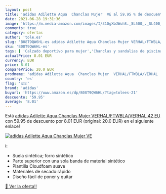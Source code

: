 ```yaml
---
layout: post
title: 'adidas Adilette Aqua  Chanclas Mujer  VE al 59.95 % de descuento'
date: 2021-06-28 19:31:36
image: 'https://m.media-amazon.com/images/I/31GgXbJWuhS._SL500_._SL400_.jpg'
comments: true
category: ofertas
author: 'tole.es'
slug: 'B08T9QW6HL-es adidas Adilette Aqua Chanclas Mujer VERHAL/FTWBLA/VERHAL...'
sku: 'B08T9QW6HL-es'
tags: [ 'Calzado deportivo para mujer','Chanclas y sandalias de piscina para mujer','Zapatillas y calzado deportivo para mujer','Zapatos','Zapatos para mujer','Zapatos y complementos','adidas','chanclas', ]
actualPrice: 8.01 EUR
currency: EUR
price: 8.01
comparePrice: 20.0 EUR
prodname: 'adidas Adilette Aqua  Chanclas Mujer  VERHAL/FTWBLA/VERHAL  42 EU'
country: 'es'
flag: '🇪🇸'
brand: 'adidas'
buyurl: 'https://www.amazon.es/dp/B08T9QW6HL/?tag=tolees-21'
descuento: '59.95'
average: '8.01'
---
```


Está [adidas Adilette Aqua  Chanclas Mujer  VERHAL/FTWBLA/VERHAL  42 EU](https://www.amazon.es/dp/B08T9QW6HL/?tag=tolees-21) con 59.95 de descuento por 8.01 EUR (original: 20.0 EUR) en el siguiente enlace!

[![adidas Adilette Aqua  Chanclas Mujer  VE](https://m.media-amazon.com/images/I/31GgXbJWuhS._SL500_._SL400_.jpg)](https://www.amazon.es/dp/B08T9QW6HL/?tag=tolees-21)

ℹ️:

- Suela sintética; forro sintético
- Parte superior con una sola banda de material sintético
- Plantilla Cloudfoam suave
- Materiales de secado rápido
- Diseño fácil de poner y quitar

[🛒 Ver la oferta!!](https://www.amazon.es/dp/B08T9QW6HL/?tag=tolees-21)
